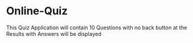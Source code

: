 # Online-Quiz
This Quiz Application will contain 10 Questions with no back button at the Results with Answers will be displayed
